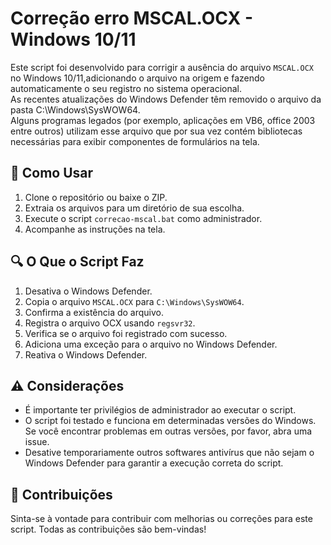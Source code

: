 # Correção erro MSCAL.OCX - Windows 10/11

Este script foi desenvolvido para corrigir a ausência do arquivo `MSCAL.OCX` no Windows 10/11,adicionando o arquivo na origem e fazendo automaticamente o seu registro no sistema operacional.  
As recentes atualizações do Windows Defender têm removido o arquivo da pasta C:\Windows\SysWOW64.  
Alguns programas legados (por exemplo, aplicações em VB6, office 2003 entre outros)  utilizam esse arquivo que por sua vez contém bibliotecas  necessárias para exibir componentes de formulários na tela.

## 🚀 Como Usar
1. Clone o repositório ou baixe o ZIP.
2. Extraia os arquivos para um diretório de sua escolha.
3. Execute o script `correcao-mscal.bat` como administrador.
4. Acompanhe as instruções na tela.

## 🔍 O Que o Script Faz

1. Desativa o Windows Defender.
2. Copia o arquivo `MSCAL.OCX` para `C:\Windows\SysWOW64`.
3. Confirma a existência do arquivo.
4. Registra o arquivo OCX usando `regsvr32`.
5. Verifica se o arquivo foi registrado com sucesso.
6. Adiciona uma exceção para o arquivo no Windows Defender.
7. Reativa o Windows Defender.

## ⚠️ Considerações

- É importante ter privilégios de administrador ao executar o script.
- O script foi testado e funciona em determinadas versões do Windows. Se você encontrar problemas em outras versões, por favor, abra uma issue.
- Desative temporariamente outros softwares antivírus que não sejam o Windows Defender para garantir a execução correta do script.

## 🤝 Contribuições

Sinta-se à vontade para contribuir com melhorias ou correções para este script. Todas as contribuições são bem-vindas!
